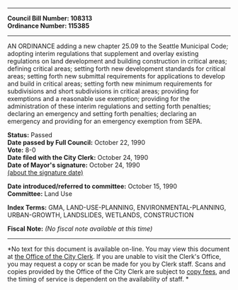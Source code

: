 * * * * *  
  
**Council Bill Number: [](#h0)[](#h2)108313**   
**Ordinance Number: 115385**  
  
* * * * *  
  
AN ORDINANCE adding a new chapter 25.09 to the Seattle Municipal Code; adopting interim regulations that supplement and overlay existing regulations on land development and building construction in critical areas; defining critical areas; setting forth new development standards for critical areas; setting forth new submittal requirements for applications to develop and build in critical areas; setting forth new minimum requirements for subdivisions and short subdivisions in critical areas; providing for exemptions and a reasonable use exemption; providing for the administration of these interim regulations and setting forth penalties; declaring an emergency and setting forth penalties; declaring an emergency and providing for an emergency exemption from SEPA.  
  
**Status:** Passed   
**Date passed by Full Council:** October 22, 1990   
**Vote:** 8-0   
**Date filed with the City Clerk:** October 24, 1990   
**Date of Mayor's signature:** October 24, 1990   
[(about the signature date)](/~public/approvaldate.htm)   
  
  
**Date introduced/referred to committee:** October 15, 1990   
**Committee:** Land Use   
  
**Index Terms:** GMA, LAND-USE-PLANNING, ENVIRONMENTAL-PLANNING, URBAN-GROWTH, LANDSLIDES, WETLANDS, CONSTRUCTION  
  
**Fiscal Note:** *(No fiscal note available at this time)*  
  
* * * * *  
  
*No text for this document is available on-line. You may view this document at [the Office of the City Clerk](http://www.seattle.gov/leg/clerk/contactUs.htm). If you are unable to visit the Clerk's Office, you may request a copy or scan be made for you by Clerk staff. Scans and copies provided by the Office of the City Clerk are subject to [copy fees](http://clerk.seattle.gov/~public/clerkfees.htm), and the timing of service is dependent on the availability of staff. *  
  
  
